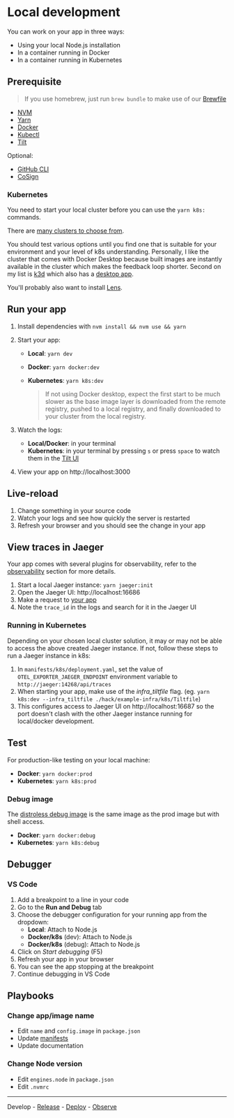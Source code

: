 # Local development

You can work on your app in three ways:

- Using your local Node.js installation
- In a container running in Docker
- In a container running in Kubernetes

## Prerequisite

> If you use homebrew, just run `brew bundle` to make use of our [Brewfile](../Brewfile)

- [NVM](https://github.com/nvm-sh/nvm)
- [Yarn](https://classic.yarnpkg.com/en/)
- [Docker](https://docs.docker.com/get-docker/)
- [Kubectl](https://kubernetes.io/docs/tasks/tools/)
- [Tilt](https://docs.tilt.dev/install.html)

Optional:

- [GitHub CLI](https://cli.github.com/)
- [CoSign](https://github.com/sigstore/cosign)

### Kubernetes

You need to start your local cluster before you can use the `yarn k8s:` commands.

There are [many clusters to choose from](https://docs.tilt.dev/choosing_clusters.html).

You should test various options until you find one that is suitable for your environment and your level of k8s understanding. Personally, I like the cluster that comes with Docker Desktop because built images are instantly available in the cluster which makes the feedback loop shorter. Second on my list is [k3d](https://github.com/rancher/k3d) which also has a [desktop app](https://rancherdesktop.io/).

You'll probably also want to install [Lens](https://k8slens.dev/).

## Run your app

1. Install dependencies with `nvm install && nvm use && yarn`

2. Start your app:

   - **Local**: `yarn dev`
   - **Docker**: `yarn docker:dev`
   - **Kubernetes**: `yarn k8s:dev`

     > If not using Docker desktop, expect the first start to be much slower as the base image layer is downloaded from the remote registry, pushed to a local registry, and finally downloaded to your cluster from the local registry.

3. Watch the logs:

   - **Local/Docker**: in your terminal
   - **Kubernetes**: in your terminal by pressing `s` or press `space` to watch them in the [Tilt UI](http://localhost:10350)

4. View your app on http://localhost:3000

## Live-reload

1. Change something in your source code
2. Watch your logs and see how quickly the server is restarted
3. Refresh your browser and you should see the change in your app

## View traces in Jaeger

Your app comes with several plugins for observability, refer to the [observability](observability.md) section for more details.

1. Start a local Jaeger instance: `yarn jaeger:init`
2. Open the Jaeger UI: http://localhost:16686
3. Make a request to [your app](http://localhost:3000)
4. Note the `trace_id` in the logs and search for it in the Jaeger UI

### Running in Kubernetes

Depending on your chosen local cluster solution, it may or may not be able to access the above created Jaeger instance. If not, follow these steps to run a Jaeger instance in k8s:

1. In `manifests/k8s/deployment.yaml`, set the value of `OTEL_EXPORTER_JAEGER_ENDPOINT` environment variable to `http://jaeger:14268/api/traces`
2. When starting your app, make use of the _infra_tiltfile_ flag.
   (eg. `yarn k8s:dev --infra_tiltfile ./hack/example-infra/k8s/Tiltfile`)
3. This configures access to Jaeger UI on http://localhost:16687 so the port doesn't clash with the other Jaeger instance running for local/docker development.

## Test

For production-like testing on your local machine:

- **Docker**: `yarn docker:prod`
- **Kubernetes**: `yarn k8s:prod`

### Debug image

The [distroless debug image](https://github.com/GoogleContainerTools/distroless#debug-images) is the same image as the prod image but with shell access.

- **Docker**: `yarn docker:debug`
- **Kubernetes**: `yarn k8s:debug`

## Debugger

### VS Code

1. Add a breakpoint to a line in your code
2. Go to the **Run and Debug** tab
3. Choose the debugger configuration for your running app from the dropdown:
   - **Local**: Attach to Node.js
   - **Docker/k8s** (dev): Attach to Node.js
   - **Docker/k8s** (debug): Attach to Node.js
4. Click on _Start debugging_ (F5)
5. Refresh your app in your browser
6. You can see the app stopping at the breakpoint
7. Continue debugging in VS Code

## Playbooks

### Change app/image name

- Edit `name` and `config.image` in `package.json`
- Update [manifests](../manifests)
- Update documentation

### Change Node version

- Edit `engines.node` in `package.json`
- Edit `.nvmrc`

---

Develop - [Release](release.md) - [Deploy](deployment.md) - [Observe](observability.md)
